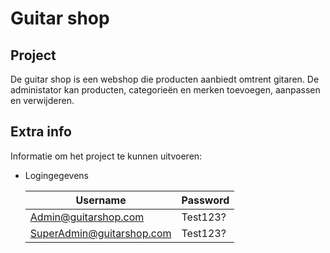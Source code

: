 # Guitar shop

## Project
De guitar shop is een webshop die producten aanbiedt omtrent gitaren.
De administator kan producten, categorieën en merken toevoegen, aanpassen en verwijderen.

## Extra info
Informatie om het
project te kunnen uitvoeren:

- Logingegevens

  | Username                   | Password    |
  | -------------------------- | ----------- |
  | Admin@guitarshop.com       | Test123?    |
  | SuperAdmin@guitarshop.com  | Test123?    |
